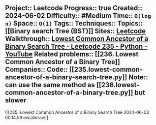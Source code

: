 Project:: Leetcode
Progress:: true
Created:: 2024-06-02
Difficulty:: #Medium 
Time:: `O(log n)`
Space:: `O(1)`
Tags:: 
Techniques:: 
Topics:: [[Binary search Tree (BST)]]
Sites:: [Leetcode](https://leetcode.com/problems/lowest-common-ancestor-of-a-binary-search-tree/description/)
Walkthrough:: [Lowest Common Ancestor of a Binary Search Tree - Leetcode 235 - Python - YouTube](https://www.youtube.com/watch?v=gs2LMfuOR9k)
Related problems:: [[236. Lowest Common Ancestor of a Binary Tree]]
Companies:: 
Code:: [[235.lowest-common-ancestor-of-a-binary-search-tree.py]]
Note:: can use the same method as [[236.lowest-common-ancestor-of-a-binary-tree.py]] but **slower**
---
![[235. Lowest Common Ancestor of a Binary Search Tree 2024-06-03 00.14.59.excalidraw]]